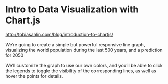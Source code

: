 
# Intro to Data Visualization with Chart.js
http://tobiasahlin.com/blog/introduction-to-chartjs/

We’re going to create a simple but powerful responsive line graph, visualizing the world population during the last 500 years, and a prediction for 2050

We’ll customize the graph to use our own colors, and you’ll be able to click the legends to toggle the visibility of the corresponding lines, as well as hover the points for details. 

